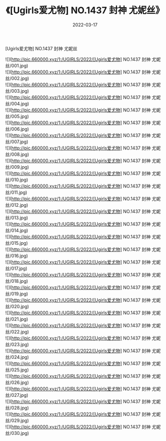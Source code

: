 ﻿---
layout: post
title:  《[Ugirls爱尤物] NO.1437 封神 尤妮丝》
date:   2022-03-17
img: http://pic.660000.xyz/1:/UGIRLS/2022/[Ugirls爱尤物] NO.1437 封神 尤妮丝/000.jpg
categories: [美女, 清纯, 唯美]
---

[Ugirls爱尤物] NO.1437 封神 尤妮丝

 ![](http://pic.660000.xyz/1:/UGIRLS/2022/[Ugirls爱尤物] NO.1437 封神 尤妮丝/001.jpg) <br>![](http://pic.660000.xyz/1:/UGIRLS/2022/[Ugirls爱尤物] NO.1437 封神 尤妮丝/002.jpg) <br>![](http://pic.660000.xyz/1:/UGIRLS/2022/[Ugirls爱尤物] NO.1437 封神 尤妮丝/003.jpg) <br>![](http://pic.660000.xyz/1:/UGIRLS/2022/[Ugirls爱尤物] NO.1437 封神 尤妮丝/004.jpg) <br>![](http://pic.660000.xyz/1:/UGIRLS/2022/[Ugirls爱尤物] NO.1437 封神 尤妮丝/005.jpg) <br>![](http://pic.660000.xyz/1:/UGIRLS/2022/[Ugirls爱尤物] NO.1437 封神 尤妮丝/006.jpg) <br>![](http://pic.660000.xyz/1:/UGIRLS/2022/[Ugirls爱尤物] NO.1437 封神 尤妮丝/007.jpg) <br>![](http://pic.660000.xyz/1:/UGIRLS/2022/[Ugirls爱尤物] NO.1437 封神 尤妮丝/008.jpg) <br>![](http://pic.660000.xyz/1:/UGIRLS/2022/[Ugirls爱尤物] NO.1437 封神 尤妮丝/009.jpg) <br>![](http://pic.660000.xyz/1:/UGIRLS/2022/[Ugirls爱尤物] NO.1437 封神 尤妮丝/010.jpg) <br>![](http://pic.660000.xyz/1:/UGIRLS/2022/[Ugirls爱尤物] NO.1437 封神 尤妮丝/011.jpg) <br>![](http://pic.660000.xyz/1:/UGIRLS/2022/[Ugirls爱尤物] NO.1437 封神 尤妮丝/012.jpg) <br>![](http://pic.660000.xyz/1:/UGIRLS/2022/[Ugirls爱尤物] NO.1437 封神 尤妮丝/013.jpg) <br>![](http://pic.660000.xyz/1:/UGIRLS/2022/[Ugirls爱尤物] NO.1437 封神 尤妮丝/014.jpg) <br>![](http://pic.660000.xyz/1:/UGIRLS/2022/[Ugirls爱尤物] NO.1437 封神 尤妮丝/015.jpg) <br>![](http://pic.660000.xyz/1:/UGIRLS/2022/[Ugirls爱尤物] NO.1437 封神 尤妮丝/016.jpg) <br>![](http://pic.660000.xyz/1:/UGIRLS/2022/[Ugirls爱尤物] NO.1437 封神 尤妮丝/017.jpg) <br>![](http://pic.660000.xyz/1:/UGIRLS/2022/[Ugirls爱尤物] NO.1437 封神 尤妮丝/018.jpg) <br>![](http://pic.660000.xyz/1:/UGIRLS/2022/[Ugirls爱尤物] NO.1437 封神 尤妮丝/019.jpg) <br>![](http://pic.660000.xyz/1:/UGIRLS/2022/[Ugirls爱尤物] NO.1437 封神 尤妮丝/020.jpg) <br>![](http://pic.660000.xyz/1:/UGIRLS/2022/[Ugirls爱尤物] NO.1437 封神 尤妮丝/021.jpg) <br>![](http://pic.660000.xyz/1:/UGIRLS/2022/[Ugirls爱尤物] NO.1437 封神 尤妮丝/022.jpg) <br>![](http://pic.660000.xyz/1:/UGIRLS/2022/[Ugirls爱尤物] NO.1437 封神 尤妮丝/023.jpg) <br>![](http://pic.660000.xyz/1:/UGIRLS/2022/[Ugirls爱尤物] NO.1437 封神 尤妮丝/024.jpg) <br>![](http://pic.660000.xyz/1:/UGIRLS/2022/[Ugirls爱尤物] NO.1437 封神 尤妮丝/025.jpg) <br>![](http://pic.660000.xyz/1:/UGIRLS/2022/[Ugirls爱尤物] NO.1437 封神 尤妮丝/026.jpg) <br>![](http://pic.660000.xyz/1:/UGIRLS/2022/[Ugirls爱尤物] NO.1437 封神 尤妮丝/027.jpg) <br>![](http://pic.660000.xyz/1:/UGIRLS/2022/[Ugirls爱尤物] NO.1437 封神 尤妮丝/028.jpg) <br>![](http://pic.660000.xyz/1:/UGIRLS/2022/[Ugirls爱尤物] NO.1437 封神 尤妮丝/029.jpg) <br>![](http://pic.660000.xyz/1:/UGIRLS/2022/[Ugirls爱尤物] NO.1437 封神 尤妮丝/030.jpg) <br>